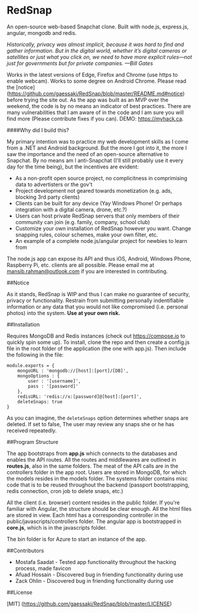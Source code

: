 # RedSnap
An open-source web-based Snapchat clone. Built with node.js, express.js, angular, mongodb and redis.

*Historically, privacy was almost implicit, because it was hard to find and gather information. But in the digital world, whether it’s digital cameras or satellites or just what you click on, we need to have more explicit rules—not just for governments but for private companies. —Bill Gates*

Works in the latest versions of Edge, Firefox and Chrome (use https to enable webcam). Works to some degree on Android Chrome. Please read the [notice] (https://github.com/gaessaki/RedSnap/blob/master/README.md#notice) before trying the site out. As the app was built as an MVP over the weekend, the code is by no means an indicator of best practices. There are many vulnerabilities that I am aware of in the code and I am sure you will find more (Please contribute fixes if you can). DEMO: https://myhack.ca.

####Why did I build this?

My primary intention was to practice my web development skills as I come from a .NET and Android background. But the more I got into it, the more I saw the importance and the need of an open-source alternative to Snapchat. By no means am I anti-Snapchat (I'll still probably use it every day for the time being), but the incentives are evident:

* As a non-profit open source project, no complicitness in comprimising data to advertisters or the gov't
* Project development not geared towards monetization (e.g. ads, blocking 3rd party clients)
* Clients can be built for any device (Yay Windows Phone! Or perhaps integration with a digital camera, drone, etc.?)
* Users can host private RedSnap servers that only members of their community can join (e.g. family, company, school club)
* Customize your own installation of RedSnap however you want. Change snapping rules, colour schemes, make your own filter, etc.
* An example of a complete node.js/angular project for newbies to learn from

The node.js app can expose its API and thus iOS, Android, Windows Phone, Raspberry Pi, etc. clients are all possible. Please email me at mansib.rahman@outlook.com if you are interested in contributing.

##Notice

As it stands, RedSnap is WIP and thus I can make no guarantee of security, privacy or functionality. Restrain from submitting personally indentifiable information or any data that you would not like compromised (i.e. personal photos) into the system. **Use at your own risk.**

##Installation

Requires MongoDB and Redis instances (check out https://compose.io to quickly spin some up). To install, clone the repo and then create a config.js file in the root folder of the application (the one with app.js). Then include the following in the file:

```
module.exports = {
    mongoURL : 'mongodb://[host]:[port]/[DB]',
    mongoOptions : {
        user : '[username]',
        pass : '[password]'
    },
    redisURL: 'redis://x:[password]@[host]:[port]',
    deleteSnaps: true
}
```
As you can imagine, the ```deleteSnaps``` option determines whether snaps are deleted. If set to false, The user may review any snaps she or he has received repeatedly.

##Program Structure

The app bootstraps from **app.js** which connects to the databases and enables the API routes. All the routes and middlewares are outlined in **routes.js**, also in the same folders. The meat of the API calls are in the controllers folder in the app root. Users are stored in MongoDB, for which the models resides in the models folder. The systems folder contains misc code that is to be reused throughout the backend (passport bootstrapping, redis connection, cron job to delete snaps, etc.)

All the client (i.e. browser) content resides in the public folder. If you're familiar with Angular, the structure should be clear enough. All the html files are stored in view. Each html has a corresponding controller in the public/javascripts/controllers folder. The angular app is bootstrapped in **core.js**, which is in the javascripts folder.

The bin folder is for Azure to start an instance of the app.

##Contributors

* Mostafa Saadat - Tested app functionality throughout the hacking process, made favicon
* Afuad Hossain - Discovered bug in friending functionality during use
* Zack Ohlin - Discovered bug in friending functionality during use 

##License

[MIT] (https://github.com/gaessaki/RedSnap/blob/master/LICENSE)
